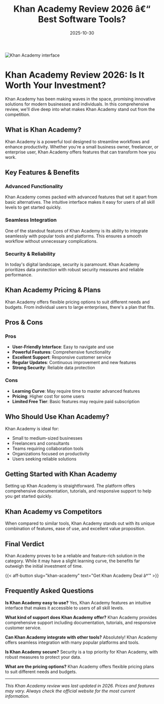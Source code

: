 ﻿---
title: "Khan Academy Review 2026 â€“ Best Software Tools?"
date: 2025-10-30
draft: false
rating: 4.8
category: "Software Tools"
tags: ["software-tools", "review", "2026"]
description: "Comprehensive Khan Academy review 2026. Discover if this  tool is the best choice for your needs."
keywords: "khan-academy, Khan Academy, review, software tools, 2026, best software tools"
image: "https://images.unsplash.com/photo-1555949963-aa79dcee981c?w=800&h=400&fit=crop&crop=center"
---

![Khan Academy interface](https://images.unsplash.com/photo-1555949963-aa79dcee981c?w=800&h=400&fit=crop&crop=center)

# Khan Academy Review 2026: Is It Worth Your Investment?

Khan Academy has been making waves in the  space, promising innovative solutions for modern businesses and individuals. In this comprehensive review, we'll dive deep into what makes Khan Academy stand out from the competition.

## What is Khan Academy?

Khan Academy is a powerful  tool designed to streamline workflows and enhance productivity. Whether you're a small business owner, freelancer, or enterprise user, Khan Academy offers features that can transform how you work.

## Key Features & Benefits

### Advanced Functionality
Khan Academy comes packed with advanced features that set it apart from basic alternatives. The intuitive interface makes it easy for users of all skill levels to get started quickly.

### Seamless Integration
One of the standout features of Khan Academy is its ability to integrate seamlessly with popular tools and platforms. This ensures a smooth workflow without unnecessary complications.

### Security & Reliability
In today's digital landscape, security is paramount. Khan Academy prioritizes data protection with robust security measures and reliable performance.

## Khan Academy Pricing & Plans

Khan Academy offers flexible pricing options to suit different needs and budgets. From individual users to large enterprises, there's a plan that fits.

## Pros & Cons

### Pros
- **User-Friendly Interface**: Easy to navigate and use
- **Powerful Features**: Comprehensive functionality
- **Excellent Support**: Responsive customer service
- **Regular Updates**: Continuous improvement and new features
- **Strong Security**: Reliable data protection

### Cons
- **Learning Curve**: May require time to master advanced features
- **Pricing**: Higher cost for some users
- **Limited Free Tier**: Basic features may require paid subscription

## Who Should Use Khan Academy?

Khan Academy is ideal for:
- Small to medium-sized businesses
- Freelancers and consultants
- Teams requiring collaboration tools
- Organizations focused on productivity
- Users seeking reliable  solutions

## Getting Started with Khan Academy

Setting up Khan Academy is straightforward. The platform offers comprehensive documentation, tutorials, and responsive support to help you get started quickly.

## Khan Academy vs Competitors

When compared to similar tools, Khan Academy stands out with its unique combination of features, ease of use, and excellent value proposition.

## Final Verdict

Khan Academy proves to be a reliable and feature-rich solution in the  category. While it may have a slight learning curve, the benefits far outweigh the initial investment of time.

{{< aff-button slug="khan-academy" text="Get Khan Academy Deal â†’" >}}

## Frequently Asked Questions

**Is Khan Academy easy to use?**
Yes, Khan Academy features an intuitive interface that makes it accessible to users of all skill levels.

**What kind of support does Khan Academy offer?**
Khan Academy provides comprehensive support including documentation, tutorials, and responsive customer service.

**Can Khan Academy integrate with other tools?**
Absolutely! Khan Academy offers seamless integration with many popular platforms and tools.

**Is Khan Academy secure?**
Security is a top priority for Khan Academy, with robust measures to protect your data.

**What are the pricing options?**
Khan Academy offers flexible pricing plans to suit different needs and budgets.

---

*This Khan Academy review was last updated in 2026. Prices and features may vary. Always check the official website for the most current information.*
